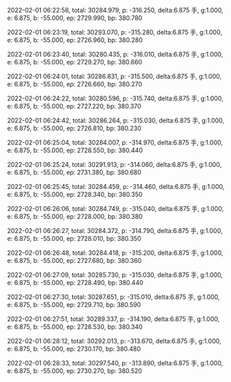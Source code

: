 2022-02-01 06:22:58, total: 30284.979, p: -316.250, delta:6.875 手, g:1.000, e: 6.875, b: -55.000, ep: 2729.990, bp: 380.780

2022-02-01 06:23:19, total: 30293.070, p: -315.280, delta:6.875 手, g:1.000, e: 6.875, b: -55.000, ep: 2726.960, bp: 380.280

2022-02-01 06:23:40, total: 30280.435, p: -316.010, delta:6.875 手, g:1.000, e: 6.875, b: -55.000, ep: 2729.270, bp: 380.660

2022-02-01 06:24:01, total: 30286.831, p: -315.500, delta:6.875 手, g:1.000, e: 6.875, b: -55.000, ep: 2726.660, bp: 380.270

2022-02-01 06:24:22, total: 30280.596, p: -315.740, delta:6.875 手, g:1.000, e: 6.875, b: -55.000, ep: 2727.220, bp: 380.370

2022-02-01 06:24:42, total: 30286.264, p: -315.030, delta:6.875 手, g:1.000, e: 6.875, b: -55.000, ep: 2726.810, bp: 380.230

2022-02-01 06:25:04, total: 30284.007, p: -314.970, delta:6.875 手, g:1.000, e: 6.875, b: -55.000, ep: 2728.550, bp: 380.440

2022-02-01 06:25:24, total: 30291.913, p: -314.060, delta:6.875 手, g:1.000, e: 6.875, b: -55.000, ep: 2731.380, bp: 380.680

2022-02-01 06:25:45, total: 30284.459, p: -314.460, delta:6.875 手, g:1.000, e: 6.875, b: -55.000, ep: 2728.340, bp: 380.350

2022-02-01 06:26:06, total: 30284.749, p: -315.040, delta:6.875 手, g:1.000, e: 6.875, b: -55.000, ep: 2728.000, bp: 380.380

2022-02-01 06:26:27, total: 30284.372, p: -314.790, delta:6.875 手, g:1.000, e: 6.875, b: -55.000, ep: 2728.010, bp: 380.350

2022-02-01 06:26:48, total: 30284.418, p: -315.200, delta:6.875 手, g:1.000, e: 6.875, b: -55.000, ep: 2727.680, bp: 380.360

2022-02-01 06:27:09, total: 30285.730, p: -315.030, delta:6.875 手, g:1.000, e: 6.875, b: -55.000, ep: 2728.490, bp: 380.440

2022-02-01 06:27:30, total: 30287.651, p: -315.010, delta:6.875 手, g:1.000, e: 6.875, b: -55.000, ep: 2729.710, bp: 380.590

2022-02-01 06:27:51, total: 30289.337, p: -314.190, delta:6.875 手, g:1.000, e: 6.875, b: -55.000, ep: 2728.530, bp: 380.340

2022-02-01 06:28:12, total: 30292.013, p: -313.670, delta:6.875 手, g:1.000, e: 6.875, b: -55.000, ep: 2730.170, bp: 380.480

2022-02-01 06:28:33, total: 30297.540, p: -313.890, delta:6.875 手, g:1.000, e: 6.875, b: -55.000, ep: 2730.270, bp: 380.520